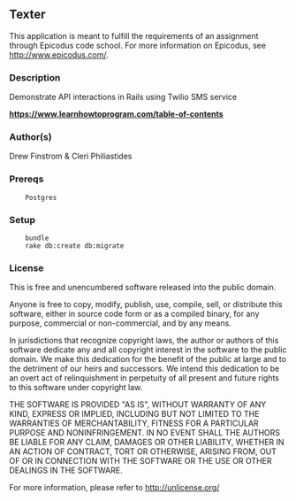 ## Texter ##

This application is meant to fulfill the requirements of an assignment through Epicodus code school. For more information on Epicodus, see <http://www.epicodus.com/>.

### Description ###

Demonstrate API interactions in Rails using Twilio SMS service

**<https://www.learnhowtoprogram.com/table-of-contents>**

### Author(s) ###

Drew Finstrom & Cleri Philiastides

### Prereqs ###
```
    Postgres
```

### Setup ###
```
    bundle
    rake db:create db:migrate
```

### License ###
This is free and unencumbered software released into the public domain.

Anyone is free to copy, modify, publish, use, compile, sell, or
distribute this software, either in source code form or as a compiled
binary, for any purpose, commercial or non-commercial, and by any
means.

In jurisdictions that recognize copyright laws, the author or authors
of this software dedicate any and all copyright interest in the
software to the public domain. We make this dedication for the benefit
of the public at large and to the detriment of our heirs and
successors. We intend this dedication to be an overt act of
relinquishment in perpetuity of all present and future rights to this
software under copyright law.

THE SOFTWARE IS PROVIDED "AS IS", WITHOUT WARRANTY OF ANY KIND,
EXPRESS OR IMPLIED, INCLUDING BUT NOT LIMITED TO THE WARRANTIES OF
MERCHANTABILITY, FITNESS FOR A PARTICULAR PURPOSE AND NONINFRINGEMENT.
IN NO EVENT SHALL THE AUTHORS BE LIABLE FOR ANY CLAIM, DAMAGES OR
OTHER LIABILITY, WHETHER IN AN ACTION OF CONTRACT, TORT OR OTHERWISE,
ARISING FROM, OUT OF OR IN CONNECTION WITH THE SOFTWARE OR THE USE OR
OTHER DEALINGS IN THE SOFTWARE.

For more information, please refer to <http://unlicense.org/>
